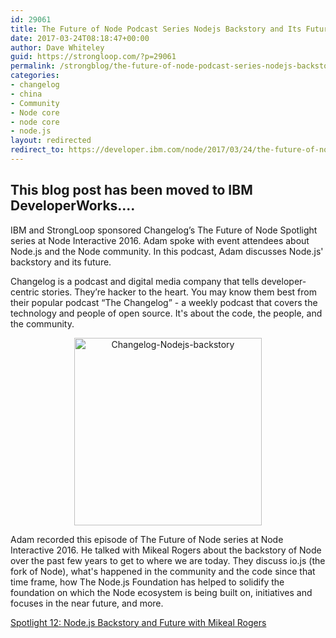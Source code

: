 ```yaml
---
id: 29061
title: The Future of Node Podcast Series Nodejs Backstory and Its Future
date: 2017-03-24T08:18:47+00:00
author: Dave Whiteley
guid: https://strongloop.com/?p=29061
permalink: /strongblog/the-future-of-node-podcast-series-nodejs-backstory-future/
categories: 
- changelog
- china
- Community
- Node core
- node core
- node.js
layout: redirected
redirect_to: https://developer.ibm.com/node/2017/03/24/the-future-of-node-podcast-series-nodejs-backstory-future/
---
```

This blog post has been moved to IBM DeveloperWorks....
---

<p>IBM and StrongLoop sponsored Changelog’s The Future of Node Spotlight series at Node Interactive 2016. Adam spoke with event attendees about Node.js and the Node community. In this podcast, Adam discusses Node.js' backstory and its future.</p>

<p>Changelog is a podcast and digital media company that tells developer-centric stories. They’re hacker to the heart. You may know them best from their popular podcast “The Changelog” - a weekly podcast that covers the technology and people of open source. It's about the code, the people, and the community.</p>

<p style="text-align: center;"><img class="size-medium" alt="Changelog-Nodejs-backstory" src="{{site.url}}/blog-assets/2017/03/Changelog-Nodejs-backstory.png" width="300" height="300" style="display:inline-block;"/></p>

<p>Adam recorded this episode of The Future of Node series at Node Interactive 2016. He talked with Mikeal Rogers about the backstory of Node over the past few years to get to where we are today. They discuss io.js (the fork of Node), what's happened in the community and the code since that time frame, how The Node.js Foundation has helped to solidify the foundation on which the Node ecosystem is being built on, initiatives and focuses in the near future, and more.</p>


[Spotlight 12: Node.js Backstory and Future with Mikeal Rogers](https://changelog.com/spotlight/12)
